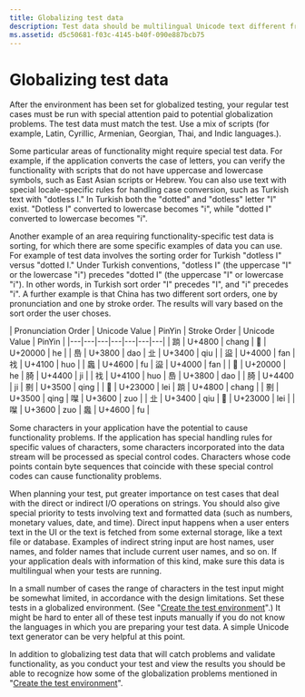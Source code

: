 ```yaml
---
title: Globalizing test data
description: Test data should be multilingual Unicode text different from the system locale. Use mixed scripts or Unicode-only text to discover codepage dependencies.
ms.assetid: d5c50681-f03c-4145-b40f-090e887bcb75
---
```


# Globalizing test data

After the environment has been set for globalized testing, your regular test cases must be run with special attention paid to potential globalization problems.
The test data must match the test.
Use a mix of scripts (for example, Latin, Cyrillic, Armenian, Georgian, Thai, and Indic languages.).

Some particular areas of functionality might require special test data.
For example, if the application converts the case of letters, you can verify the functionality with scripts that do not have uppercase and lowercase symbols, such as East Asian scripts or Hebrew.
You can also use text with special locale-specific rules for handling case conversion, such as Turkish text with "dotless I."
In Turkish both the "dotted" and "dotless" letter "I" exist.
"Dotless I" converted to lowercase becomes "i", while "dotted I" converted to lowercase becomes "i".

Another example of an area requiring functionality-specific test data is sorting, for which there are some specific examples of data you can use.
For example of test data involves the sorting order for Turkish "dotless I" versus "dotted I."
Under Turkish conventions, "dotless I" (the uppercase "I" or the lowercase "i") precedes "dotted I" (the uppercase "I" or lowercase "i").
In other words, in Turkish sort order "I" precedes "I", and "i" precedes "i".
A further example is that China has two different sort orders, one by pronunciation and one by stroke order.
The results will vary based on the sort order the user choses.

| Pronunciation Order | Unicode Value | PinYin | Stroke Order | Unicode Value | PinYin |
|---|---|---|---|---|---|---|
| 䠀 | U+4800  | chang | 𠀀 | U+20000 | he |
| 㠀 | U+3800  | dao   | 㐀 | U+3400  | qiu |
| 䀀 | U+4000  | fan   | 䄀 | U+4100  | huo |
| 䘀 | U+4600  | fu    | 䀀 | U+4000  | fan |
| 𠀀 | U+20000 | he    | 䐀 | U+4400  | ji |
| 䄀 | U+4100  | huo   | 㠀 | U+3800  | dao |
| 䐀 | U+4400  | ji    | 㔀 | U+3500  | qing |
| 𣀀 | U+23000 | lei   | 䠀 | U+4800  | chang |
| 㔀 | U+3500  | qing  | 㘀 | U+3600  | zuo |
| 㐀 | U+3400  | qiu   | 𣀀 | U+23000 | lei |
| 㘀 | U+3600  | zuo   | 䘀 | U+4600  | fu |

Some characters in your application have the potential to cause functionality problems.
If the application has special handling rules for specific values of characters, some characters incorporated into the data stream will be processed as special control codes.
Characters whose code points contain byte sequences that coincide with these special control codes can cause functionality problems.

When planning your test, put greater importance on test cases that deal with the direct or indirect I/O operations on strings.
You should also give special priority to tests involving text and formatted data (such as numbers, monetary values, date, and time).
Direct input happens when a user enters text in the UI or the text is fetched from some external storage, like a text file or database.
Examples of indirect string input are host names, user names, and folder names that include current user names, and so on.
If your application deals with information of this kind, make sure this data is multilingual when your tests are running.

In a small number of cases the range of characters in the test input might be somewhat limited, in accordance with the design limitations.
Set these tests in a globalized environment. (See "[Create the test environment](create-the-test-environment.md)".)
It might be hard to enter all of these test inputs manually if you do not know the languages in which you are preparing your test data.
A simple Unicode text generator can be very helpful at this point.

In addition to globalizing test data that will catch problems and validate functionality, as you conduct your test and view the results you should be able to recognize how some of the globalization problems mentioned in "[Create the test environment](create-the-test-environment.md)".
